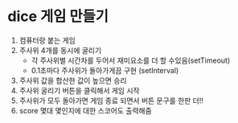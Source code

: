 # dice 게임 만들기

1. 컴퓨터랑 붙는 게임
2. 주사위 4개를 동시에 굴리기
   - 각 주사위별 시간차를 두어서 재미요소를 더 할 수있음(setTimeout)
   - 0.1초마다 주사위가 돌아가게끔 구현 (setInterval)
3. 주사위 값을 합산한 값이 높으면 승리
4. 주사위 굴리기 버튼을 클릭해서 게임 시작
5. 주사위가 모두 돌아가면 게임 종료 되면서 버튼 문구를 한판 더!!
6. score 몇대 몇인지에 대한 스코어도 출력해줌
